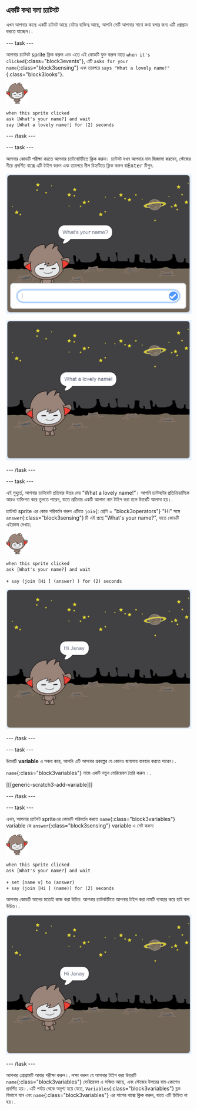 ## একটি কথা বলা চ্যাটবট

এখন আপনার কাছে একটি চাটবট আছে যেটার ব্যক্তিত্ব আছে, আপনি সেটি আপনার সাথে কথা বলার জন্য এটি প্রোগ্রাম করতে যাচ্ছেন।.

\--- task \---

আপনার চ্যাটবট sprite ক্লিক করুন এবং এতে এই কোডটি যুক্ত করুন যাতে `when it's clicked`{:class="block3events"}, এটি `asks for your name`{:class="block3sensing"} এবং তারপরে `says "What a lovely name!"`{:class="block3looks"}.

![nano sprite](images/nano-sprite.png)

```blocks3
when this sprite clicked
ask [What's your name?] and wait
say [What a lovely name!] for (2) seconds
```

\--- /task \---

\--- task \---

আপনার কোডটি পরীক্ষা করতে আপনার চ্যাটবোটটিতে ক্লিক করুন। চ্যাটবট যখন আপনার নাম জিজ্ঞাসা করবেন, স্টেজের নীচে প্রদর্শিত বাক্সে এটি টাইপ করুন এবং তারপরে নীল চিহ্নটিতে ক্লিক করুন বা<kbd>Enter</kbd> টিপুন.

![Testing a ChatBot response](images/chatbot-ask-test1.png)

![Testing a ChatBot response](images/chatbot-ask-test2.png)

\--- /task \---

\--- task \---

এই মুহুর্তে, আপনার চ্যাটবোট প্রতিবার উত্তর দেয় "What a lovely name!"। আপনি চ্যাটবটের প্রতিক্রিয়াটিকে আরও ব্যক্তিগত করে তুলতে পারেন, যাতে প্রতিবার একটি আলাদা নাম টাইপ করা হলে উত্তরটি আলাদা হয়।.

চ্যাটবট sprite এর কোড পরিবর্তন করুন এটিতে `join`{: শ্রেণি = "block3operators"} "Hi" সঙ্গে `answer`{:class="block3sensing"} টি এই প্রশ্নে "What's your name?", যাতে কোডটি এইরকম দেখায়:

![nano sprite](images/nano-sprite.png)

```blocks3
when this sprite clicked
ask [What's your name?] and wait

+ say (join [Hi ] (answer) ) for (2) seconds
```

![Testing a personalised reply](images/chatbot-answer-test.png)

\--- /task \---

\--- task \---

উত্তরটি **variable** এ সঞ্চয় করে, আপনি এটি আপনার প্রকল্পের যে কোনও জায়গায় ব্যবহার করতে পারেন।.

`name`{:class="block3variables"} নামে একটি নতুন ভেরিয়েবল তৈরি করুন ।.

[[[generic-scratch3-add-variable]]]

\--- /task \---

\--- task \---

এখন, আপনার চ্যাটবট spriteএর কোডটি পরিবর্তন করতে `name`{:class="block3variables"} variable কে `answer`{:class="block3sensing"} variable এ সেট করুন:

![nano sprite](images/nano-sprite.png)

```blocks3
when this sprite clicked
ask [What's your name?] and wait

+ set [name v] to (answer)
+ say (join [Hi ] (name)) for (2) seconds
```

আপনার কোডটি আগের মতোই কাজ করা উচিত: আপনার চ্যাটবটটিতে আপনার টাইপ করা নামটি ব্যবহার করে হাই বলা উচিত।.

![Testing a personalised reply](images/chatbot-answer-test.png)

\--- /task \---

আপনার প্রোগ্রামটি আবার পরীক্ষা করুন।. লক্ষ্য করুন যে আপনার টাইপ করা উত্তরটি `name`{:class="block3variables"} ভেরিয়েবল এ সঞ্চিত আছে, এবং স্টেজের উপরের বাম-কোণেও প্রদর্শিত হয়।. এটি পর্যায় থেকে অদৃশ্য হয়ে যেতে, `Variables`{:class="block3variables"} ব্লক বিভাগে যান এবং `name`{:class="block3variables"} এর পাশের বাক্সে ক্লিক করুন, যাতে এটি চিহ্নিত না হয়।.
